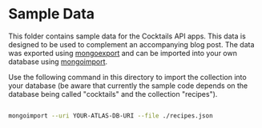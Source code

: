 # Sample Data

This folder contains sample data for the Cocktails API apps.
This data is designed to be used to complement an accompanying blog post.
The data was exported using [mongoexport](https://docs.mongodb.com/v4.0/reference/program/mongoexport/)
and can be imported into your own database using [mongoimport](https://docs.mongodb.com/v4.0/reference/program/mongoimport/).

Use the following command in this directory to import the collection into your database
(be aware that currently the sample code depends on the database being called "cocktails" and the collection "recipes").

```bash

mongoimport --uri YOUR-ATLAS-DB-URI --file ./recipes.json
```

